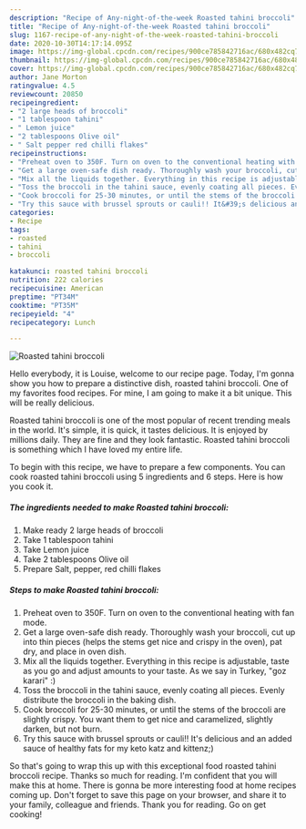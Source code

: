 ```yaml
---
description: "Recipe of Any-night-of-the-week Roasted tahini broccoli"
title: "Recipe of Any-night-of-the-week Roasted tahini broccoli"
slug: 1167-recipe-of-any-night-of-the-week-roasted-tahini-broccoli
date: 2020-10-30T14:17:14.095Z
image: https://img-global.cpcdn.com/recipes/900ce785842716ac/680x482cq70/roasted-tahini-broccoli-recipe-main-photo.jpg
thumbnail: https://img-global.cpcdn.com/recipes/900ce785842716ac/680x482cq70/roasted-tahini-broccoli-recipe-main-photo.jpg
cover: https://img-global.cpcdn.com/recipes/900ce785842716ac/680x482cq70/roasted-tahini-broccoli-recipe-main-photo.jpg
author: Jane Morton
ratingvalue: 4.5
reviewcount: 20850
recipeingredient:
- "2 large heads of broccoli"
- "1 tablespoon tahini"
- " Lemon juice"
- "2 tablespoons Olive oil"
- " Salt pepper red chilli flakes"
recipeinstructions:
- "Preheat oven to 350F. Turn on oven to the conventional heating with fan mode."
- "Get a large oven-safe dish ready. Thoroughly wash your broccoli, cut up into thin pieces (helps the stems get nice and crispy in the oven), pat dry, and place in oven dish."
- "Mix all the liquids together. Everything in this recipe is adjustable, taste as you go and adjust amounts to your taste. As we say in Turkey, &#34;goz karari&#34; :)"
- "Toss the broccoli in the tahini sauce, evenly coating all pieces. Evenly distribute the broccoli in the baking dish."
- "Cook broccoli for 25-30 minutes, or until the stems of the broccoli are slightly crispy. You want them to get nice and caramelized, slightly darken, but not burn."
- "Try this sauce with brussel sprouts or cauli!! It&#39;s delicious and an added sauce of healthy fats for my keto katz and kittenz;)"
categories:
- Recipe
tags:
- roasted
- tahini
- broccoli

katakunci: roasted tahini broccoli 
nutrition: 222 calories
recipecuisine: American
preptime: "PT34M"
cooktime: "PT35M"
recipeyield: "4"
recipecategory: Lunch

---
```



![Roasted tahini broccoli](https://img-global.cpcdn.com/recipes/900ce785842716ac/680x482cq70/roasted-tahini-broccoli-recipe-main-photo.jpg)

Hello everybody, it is Louise, welcome to our recipe page. Today, I'm gonna show you how to prepare a distinctive dish, roasted tahini broccoli. One of my favorites food recipes. For mine, I am going to make it a bit unique. This will be really delicious.

Roasted tahini broccoli is one of the most popular of recent trending meals in the world. It's simple, it is quick, it tastes delicious. It is enjoyed by millions daily. They are fine and they look fantastic. Roasted tahini broccoli is something which I have loved my entire life.




To begin with this recipe, we have to prepare a few components. You can cook roasted tahini broccoli using 5 ingredients and 6 steps. Here is how you cook it.

<!--inarticleads1-->

##### The ingredients needed to make Roasted tahini broccoli:

1. Make ready 2 large heads of broccoli
1. Take 1 tablespoon tahini
1. Take  Lemon juice
1. Take 2 tablespoons Olive oil
1. Prepare  Salt, pepper, red chilli flakes




<!--inarticleads2-->

##### Steps to make Roasted tahini broccoli:

1. Preheat oven to 350F. Turn on oven to the conventional heating with fan mode.
1. Get a large oven-safe dish ready. Thoroughly wash your broccoli, cut up into thin pieces (helps the stems get nice and crispy in the oven), pat dry, and place in oven dish.
1. Mix all the liquids together. Everything in this recipe is adjustable, taste as you go and adjust amounts to your taste. As we say in Turkey, &#34;goz karari&#34; :)
1. Toss the broccoli in the tahini sauce, evenly coating all pieces. Evenly distribute the broccoli in the baking dish.
1. Cook broccoli for 25-30 minutes, or until the stems of the broccoli are slightly crispy. You want them to get nice and caramelized, slightly darken, but not burn.
1. Try this sauce with brussel sprouts or cauli!! It&#39;s delicious and an added sauce of healthy fats for my keto katz and kittenz;)




So that's going to wrap this up with this exceptional food roasted tahini broccoli recipe. Thanks so much for reading. I'm confident that you will make this at home. There is gonna be more interesting food at home recipes coming up. Don't forget to save this page on your browser, and share it to your family, colleague and friends. Thank you for reading. Go on get cooking!
